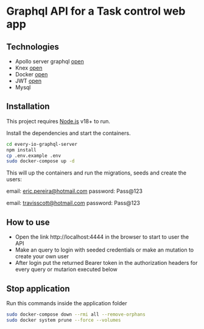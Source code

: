# Graphql API for a Task control web app
## Technologies
- Apollo server graphql [open](https://www.apollographql.com/docs/apollo-server/)
- Knex [open](https://knexjs.org/)
- Docker [open](https://www.docker.com/)
- JWT [open](https://github.com/auth0/node-jsonwebtoken)
- Mysql

## Installation

This project requires [Node.js](https://nodejs.org/) v18+ to run.

Install the dependencies and start the containers.

```sh
cd every-io-graphql-server
npm install
cp .env.example .env
sudo docker-compose up -d
```

This will up the containers and run the migrations, seeds and create the users:

email: eric.pereira@hotmail.com password: Pass@123

email: travisscott@hotmail.com password: Pass@123

## How to use

- Open the link http://localhost:4444 in the browser to start to user the API
- Make an query to login with seeded credentials or make an mutation to create your own user
- After login put the returned Bearer token in the authorization headers for every query or mutarion executed below

## Stop application

Run this commands inside the application folder

```sh
sudo docker-compose down --rmi all --remove-orphans
sudo docker system prune --force --volumes
```

